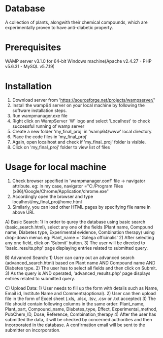 # Database
A collection of plants, alongwith their chemical compounds, which are experimentally proven to have anti-diabetic property. 

# Prerequisites
WAMP server v3.1.0 for 64-bit Windows machine(Apache v2.4.27 - PHP v5.6.31 - MySQL v5.7.19)

# Installation 
1) Download server from 'https://sourceforge.net/projects/wampserver/'
1) Install the wamp64 server on your local machine by following the software installation steps.
2) Run wampmanager.exe file
3) Right click on WampServer 'W' logo and select 'Localhost' to check successful running of wamp server
4) Create a new folder 'my_final_proj' in 'wamp64/www' local directory.
5) Place the code files in 'my_final_proj'
6) Again, open localhost and check if 'my_final_proj' folder is visible.
7) Click on 'my_final_proj' folder to view list of files


# Usage for local machine
1) Check browser specified in 'wampmanager.conf' file -> navigator attribute.
    eg: In my case, navigator ="C:/Program Files (x86)/Google/Chrome/Application/chrome.exe"
2) Accordingly open the browser and type localhost/my_final_proj/home.html
3) Similarly, you can load other HTML pages by specifying file name in above URL

A) Basic Search:
    1) In order to qurey the database using basic search (basic_search.html), select any one of the fields (Plant name, Comppund              name, Diabetes type, Experimental evidence, Combination therapy) using drop-down menus
    eg: Plant_name = 'Galega officinalis'
    2) After selecting any one field, click on 'Submit' button.
    3) The user will be directed to 'basic_results.php' page displaying entries related to submitted query.

B) Advanced Search:
    1) User can carry out an advanced search (advanced_search.html) based on Plant name  AND Compound name AND Diabetes type.
    2) The user has to select all fields and then click on Submit.
    3) As the query is AND operated, 'advanced_results.php' page displays entries related to submitted query.

C) Upload Data: 
    1) User needs to fill up the form with details such as Name, Email id, Institute Name and Comments(optional).
    2) User can then upload file in the form of Excel sheet (.xls, .xlsx, .tsv, .csv or .txt accepted)
    3) The file should contain following columns in the same order:
    Plant_name, Plant_part, Compound_name, Diabetes_type, Effect, Experimental_method, PubChem_ID, Dose, Reference, Combination_therapy 
    4) After the user has submitted the data, it will be checked by concerned authorities and then incorporated in the database. A confirmation email will be sent to the submitter on incorporation. 
    






